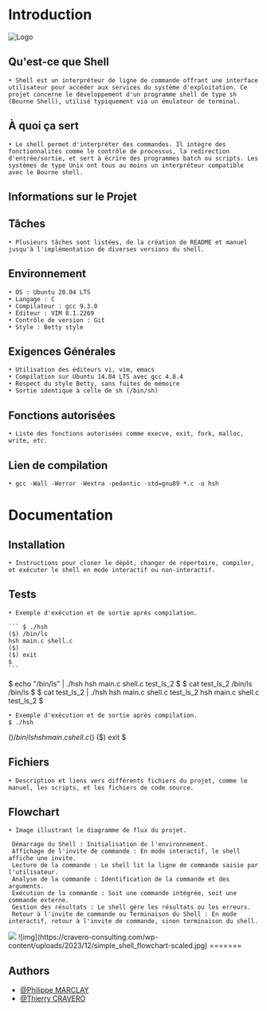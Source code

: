 # Introduction

![Logo](https://cravero-consulting.com/wp-content/uploads/2023/12/simple_shell.jpg)

## Qu'est-ce que Shell
	• Shell est un interpréteur de ligne de commande offrant une interface utilisateur pour accéder aux services du système d'exploitation. Ce projet concerne le développement d'un programme shell de type sh (Bourne Shell), utilisé typiquement via un émulateur de terminal.

## À quoi ça sert
	• Le shell permet d'interpréter des commandes. Il intègre des fonctionnalités comme le contrôle de processus, la redirection d'entrée/sortie, et sert à écrire des programmes batch ou scripts. Les systèmes de type Unix ont tous au moins un interpréteur compatible avec le Bourne shell.

## Informations sur le Projet

## Tâches
	• Plusieurs tâches sont listées, de la création de README et manuel jusqu'à l'implémentation de diverses versions du shell.

## Environnement
	• OS : Ubuntu 20.04 LTS
	• Langage : C
	• Compilateur : gcc 9.3.0
	• Éditeur : VIM 8.1.2269
	• Contrôle de version : Git
	• Style : Betty style

## Exigences Générales
	• Utilisation des éditeurs vi, vim, emacs
	• Compilation sur Ubuntu 14.04 LTS avec gcc 4.8.4
	• Respect du style Betty, sans fuites de mémoire
	• Sortie identique à celle de sh (/bin/sh)

## Fonctions autorisées
	• Liste des fonctions autorisées comme execve, exit, fork, malloc, write, etc.

## Lien de compilation
	• gcc -Wall -Werror -Wextra -pedantic -std=gnu89 *.c -o hsh

# Documentation

## Installation
	• Instructions pour cloner le dépôt, changer de répertoire, compiler, et exécuter le shell en mode interactif ou non-interactif.

## Tests
	• Exemple d'exécution et de sortie après compilation.

	``` $ ./hsh
	($) /bin/ls
	hsh main.c shell.c
	($)
	($) exit
	$
	```

$ echo "/bin/ls" | ./hsh
hsh main.c shell.c test_ls_2
$
$ cat test_ls_2
/bin/ls
/bin/ls
$
$ cat test_ls_2 | ./hsh
hsh main.c shell.c test_ls_2
hsh main.c shell.c test_ls_2
$

    • Exemple d'exécution et de sortie après compilation.
    $ ./hsh
($) /bin/ls
hsh main.c shell.c
($)
($) exit
$

## Fichiers
	• Description et liens vers différents fichiers du projet, comme le manuel, les scripts, et les fichiers de code source.

## Flowchart
	• Image illustrant le diagramme de flux du projet.

	 Démarrage du Shell : Initialisation de l'environnement.
	 Affichage de l'invite de commande : En mode interactif, le shell affiche une invite.
	 Lecture de la commande : Le shell lit la ligne de commande saisie par l'utilisateur.
	 Analyse de la commande : Identification de la commande et des arguments.
	 Exécution de la commande : Soit une commande intégrée, soit une commande externe.
	 Gestion des résultats : Le shell gère les résultats ou les erreurs.
	 Retour à l'invite de commande ou Terminaison du Shell : En mode interactif, retour à l'invite de commande, sinon terminaison du shell.

<img src="https://cravero-consulting.com/wp-content/uploads/2023/12/simple_shell_flowchart-scaled.jpg">
		 <alt="Flowchart">
![img](https://cravero-consulting.com/wp-content/uploads/2023/12/simple_shell_flowchart-scaled.jpg)
=======
         <alt="Flowchart">

## Authors

- [@Philippe MARCLAY](https://github.com/PhMLakeofGeneva)
- [@Thierry CRAVERO](https://github.com/SpeedCash)
